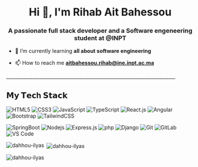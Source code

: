 <h1 align="center">Hi 👋, I'm Rihab Ait Bahessou</h1>
<h3 align="center">A passionate full stack developer and a Software engeneering student at @INPT</h3>



- 🌱 I’m currently learning **all about software engineering**

- 📫 How to reach me **aitbahessou.rihab@ine.inpt.ac.ma**

<p>_______________________________________________________________________</p>

## 𝗠𝘆 𝗧𝗲𝗰h 𝗦𝘁𝗮𝗰𝗸

![HTML5](https://img.shields.io/badge/-HTML5-%23E44D27?style=flat-square&logo=html5&logoColor=ffffff)
![CSS3](https://img.shields.io/badge/-CSS3-%231572B6?style=flat-square&logo=css3)
![JavaScript](https://img.shields.io/badge/-JavaScript-%23F7DF1C?style=flat-square&logo=javascript&logoColor=000000&labelColor=%23F7DF1C&color=%23FFCE5A)
![TypeScript](https://img.shields.io/badge/-TypeScript-007ACC?style=flat-square&logo=typescript&logoColor=white)
![React.js](https://img.shields.io/badge/-React.js-%23282C34?style=flat-square&logo=react)
![Angular](https://img.shields.io/badge/-Angular-%23ff0000?style=flat-square&logo=angular)
![Bootstrap](https://img.shields.io/badge/-Bootstrap-%234B32C3?style=flat-square&logo=bootstrap&logoColor=ffffff)
![TailwindCSS](https://img.shields.io/badge/-TailwindCSS-%23ffffff?style=flat-square&logo=tailwind-css)





![SpringBoot](https://img.shields.io/badge/-SpringBoot-%236DB33F?style=flat-square&logo=springboot&logoColor=ffffff)
![Nodejs](https://img.shields.io/badge/-Node.js-%23ffffff?style=flat-square&logo=node.js)
![Express.js](https://img.shields.io/badge/-Express.js-%23282C34?style=flat-square&logo=express)
![php](https://img.shields.io/badge/-PHP-%236F5EBB?style=flat-square&logo=php&logoColor=ffffff)
![Django](https://img.shields.io/badge/-django-%23092E20?style=flat-square&logo=django)
![Git](https://img.shields.io/badge/-Git-%23F05032?style=flat-square&logo=git&logoColor=%23ffffff)
![GitLab](https://img.shields.io/badge/-GitLab-FCA121?style=flat-square&logo=gitlab)
![VS Code](https://img.shields.io/badge/-VSCode-%23007ACC?style=flat-square&logo=visual-studio-code)


<p><img align="left" src="https://github-readme-stats.vercel.app/api/top-langs/?username=rihabab&layout=donut-vertical" alt="dahhou-ilyas" /></p>

<p>&nbsp;<img align="center" src="https://github-readme-stats.vercel.app/api?username=rihabab&show_icons=true&locale=en" alt="dahhou-ilyas" /></p>

<p><img align="center" src="https://github-readme-streak-stats.herokuapp.com/?user=rihabab&" alt="dahhou-ilyas" /></p>


  
  
  
  
  
 
  
  
  
  
  
  
  
  
  
   
  
  
  
   
  
   
  
  
  
  
  
   



